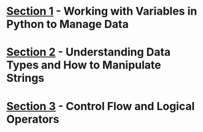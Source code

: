 # [Section 1](/day-1) - Working with Variables in Python to Manage Data
# [Section 2](/day-2) - Understanding Data Types and How to Manipulate Strings
# [Section 3](/day-3) - Control Flow and Logical Operators